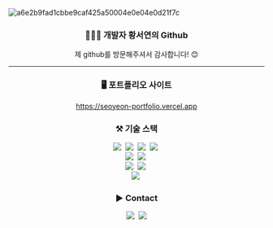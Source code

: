 ![a6e2b9fad1cbbe9caf425a50004e0e04e0d21f7c](https://github.com/user-attachments/assets/42ccb70b-0256-450e-877e-8eec296c8c11)


<!--
**winternotseason/winternotseason** is a ✨ _special_ ✨ repository because its `README.md` (this file) appears on your GitHub profile.

Here are some ideas to get you started:

- 🔭 I’m currently working on ...
- 🌱 I’m currently learning ...
- 👯 I’m looking to collaborate on ...
- 🤔 I’m looking for help with ...
- 💬 Ask me about ...
- 📫 How to reach me: ...
- 😄 Pronouns: ...
- ⚡ Fun fact: ...
-->

<h3 align="center">👩🏻‍💻 개발자 황서연의 Github</h3>
<p align="center">제 github를 방문해주셔서 감사합니다! 😊</p>
<hr />
<p align="center"></p>
<h3 align="center">🖥️ 포트폴리오 사이트</h3>
<p align="center">
  <a href="https://seoyeon-portfolio.vercel.app/">https://seoyeon-portfolio.vercel.app</a>
</p>
<h3 align="center">⚒️ 기술 스택</h3>
<p align="center">
  <img src="https://img.shields.io/badge/Html-E34F26?style=flat-square&logo=html5&logoColor=white"/></a>&nbsp
  <img src="https://img.shields.io/badge/CSS-1572B6?style=flat-square&logo=css3&logoColor=white"/></a>&nbsp 
  <img src="https://img.shields.io/badge/Javascript-ffb13b?style=flat-square&logo=javascript&logoColor=white"/></a>&nbsp 
  <img src="https://img.shields.io/badge/Typescript-3178C6?style=flat-square&logo=typescript&logoColor=white"/></a>&nbsp 

  
  <br>
  <img src="https://img.shields.io/badge/React-61DAFB?style=flat-square&logo=react&logoColor=white"/></a>&nbsp
  <img src="https://img.shields.io/badge/NextJS-000000?style=flat-square&logo=nextdotjs&logoColor=white"/></a>&nbsp
  <br>
  <img src="https://img.shields.io/badge/TailwindCSS-06B6D4?style=flat-square&logo=tailwindcss&logoColor=white"/></a>&nbsp
  <img src="https://img.shields.io/badge/ReactQuery-FF4154?style=flat-square&logo=reactquery&logoColor=white"/></a>&nbsp
  <br>
  <img src="https://img.shields.io/badge/Mongodb-47A248?style=flat-square&logo=mongodb&logoColor=white"/></a>&nbsp 
</p>

<h3 align="center">► Contact</h3>
<p align="center">
  <a href="https://seodevelopment.tistory.com/"><img src="https://img.shields.io/badge/Blog-000000?style=flat-square&logo=tistory&logoColor=white&link=https://seodevelopment.tistory.com/"/></a>&nbsp
  <a href="mailto:xitseo@naver.com"><img src="https://img.shields.io/badge/mail-03C75A?style=flat-square&logo=naver&logoColor=white&link=xitseo@naver.com"/></a>
</p>
